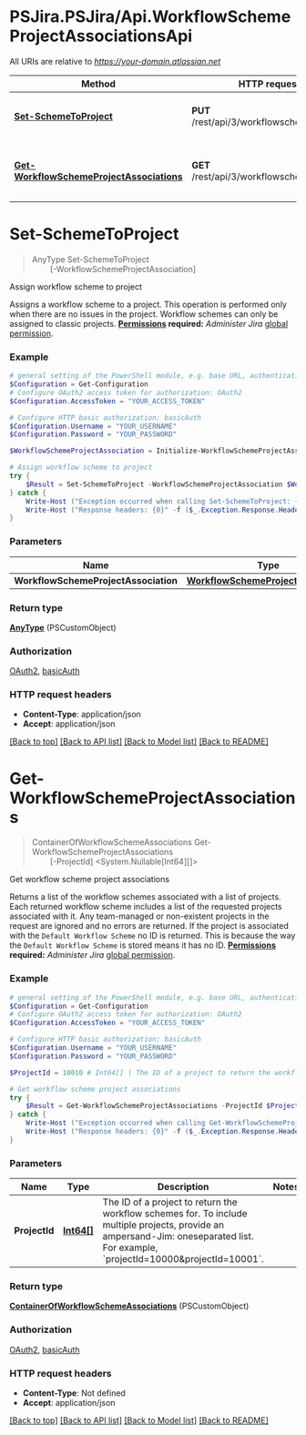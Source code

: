 # PSJira.PSJira/Api.WorkflowSchemeProjectAssociationsApi

All URIs are relative to *https://your-domain.atlassian.net*

Method | HTTP request | Description
------------- | ------------- | -------------
[**Set-SchemeToProject**](WorkflowSchemeProjectAssociationsApi.md#Set-SchemeToProject) | **PUT** /rest/api/3/workflowscheme/project | Assign workflow scheme to project
[**Get-WorkflowSchemeProjectAssociations**](WorkflowSchemeProjectAssociationsApi.md#Get-WorkflowSchemeProjectAssociations) | **GET** /rest/api/3/workflowscheme/project | Get workflow scheme project associations


<a name="Set-SchemeToProject"></a>
# **Set-SchemeToProject**
> AnyType Set-SchemeToProject<br>
> &nbsp;&nbsp;&nbsp;&nbsp;&nbsp;&nbsp;&nbsp;&nbsp;[-WorkflowSchemeProjectAssociation] <PSCustomObject><br>

Assign workflow scheme to project

Assigns a workflow scheme to a project. This operation is performed only when there are no issues in the project.  Workflow schemes can only be assigned to classic projects.  **[Permissions](#permissions) required:** *Administer Jira* [global permission](https://confluence.atlassian.com/x/x4dKLg).

### Example
```powershell
# general setting of the PowerShell module, e.g. base URL, authentication, etc
$Configuration = Get-Configuration
# Configure OAuth2 access token for authorization: OAuth2
$Configuration.AccessToken = "YOUR_ACCESS_TOKEN"

# Configure HTTP basic authorization: basicAuth
$Configuration.Username = "YOUR_USERNAME"
$Configuration.Password = "YOUR_PASSWORD"

$WorkflowSchemeProjectAssociation = Initialize-WorkflowSchemeProjectAssociation -WorkflowSchemeId "MyWorkflowSchemeId" -ProjectId "MyProjectId" # WorkflowSchemeProjectAssociation | 

# Assign workflow scheme to project
try {
    $Result = Set-SchemeToProject -WorkflowSchemeProjectAssociation $WorkflowSchemeProjectAssociation
} catch {
    Write-Host ("Exception occurred when calling Set-SchemeToProject: {0}" -f ($_.ErrorDetails | ConvertFrom-Json))
    Write-Host ("Response headers: {0}" -f ($_.Exception.Response.Headers | ConvertTo-Json))
}
```

### Parameters

Name | Type | Description  | Notes
------------- | ------------- | ------------- | -------------
 **WorkflowSchemeProjectAssociation** | [**WorkflowSchemeProjectAssociation**](WorkflowSchemeProjectAssociation.md)|  | 

### Return type

[**AnyType**](AnyType.md) (PSCustomObject)

### Authorization

[OAuth2](../README.md#OAuth2), [basicAuth](../README.md#basicAuth)

### HTTP request headers

 - **Content-Type**: application/json
 - **Accept**: application/json

[[Back to top]](#) [[Back to API list]](../README.md#documentation-for-api-endpoints) [[Back to Model list]](../README.md#documentation-for-models) [[Back to README]](../README.md)

<a name="Get-WorkflowSchemeProjectAssociations"></a>
# **Get-WorkflowSchemeProjectAssociations**
> ContainerOfWorkflowSchemeAssociations Get-WorkflowSchemeProjectAssociations<br>
> &nbsp;&nbsp;&nbsp;&nbsp;&nbsp;&nbsp;&nbsp;&nbsp;[-ProjectId] <System.Nullable[Int64][]><br>

Get workflow scheme project associations

Returns a list of the workflow schemes associated with a list of projects. Each returned workflow scheme includes a list of the requested projects associated with it. Any team-managed or non-existent projects in the request are ignored and no errors are returned.  If the project is associated with the `Default Workflow Scheme` no ID is returned. This is because the way the `Default Workflow Scheme` is stored means it has no ID.  **[Permissions](#permissions) required:** *Administer Jira* [global permission](https://confluence.atlassian.com/x/x4dKLg).

### Example
```powershell
# general setting of the PowerShell module, e.g. base URL, authentication, etc
$Configuration = Get-Configuration
# Configure OAuth2 access token for authorization: OAuth2
$Configuration.AccessToken = "YOUR_ACCESS_TOKEN"

# Configure HTTP basic authorization: basicAuth
$Configuration.Username = "YOUR_USERNAME"
$Configuration.Password = "YOUR_PASSWORD"

$ProjectId = 10010 # Int64[] | The ID of a project to return the workflow schemes for. To include multiple projects, provide an ampersand-Jim: oneseparated list. For example, `projectId=10000&projectId=10001`.

# Get workflow scheme project associations
try {
    $Result = Get-WorkflowSchemeProjectAssociations -ProjectId $ProjectId
} catch {
    Write-Host ("Exception occurred when calling Get-WorkflowSchemeProjectAssociations: {0}" -f ($_.ErrorDetails | ConvertFrom-Json))
    Write-Host ("Response headers: {0}" -f ($_.Exception.Response.Headers | ConvertTo-Json))
}
```

### Parameters

Name | Type | Description  | Notes
------------- | ------------- | ------------- | -------------
 **ProjectId** | [**Int64[]**](Int64.md)| The ID of a project to return the workflow schemes for. To include multiple projects, provide an ampersand-Jim: oneseparated list. For example, &#x60;projectId&#x3D;10000&amp;projectId&#x3D;10001&#x60;. | 

### Return type

[**ContainerOfWorkflowSchemeAssociations**](ContainerOfWorkflowSchemeAssociations.md) (PSCustomObject)

### Authorization

[OAuth2](../README.md#OAuth2), [basicAuth](../README.md#basicAuth)

### HTTP request headers

 - **Content-Type**: Not defined
 - **Accept**: application/json

[[Back to top]](#) [[Back to API list]](../README.md#documentation-for-api-endpoints) [[Back to Model list]](../README.md#documentation-for-models) [[Back to README]](../README.md)

